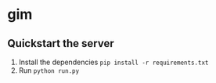 # gim

## Quickstart the server
1. Install the dependencies `pip install -r requirements.txt`
2. Run `python run.py`

